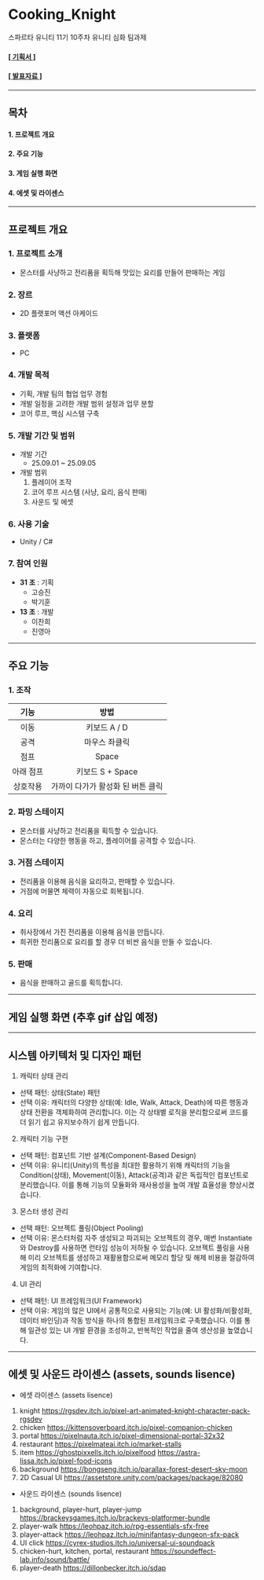 # Cooking_Knight
스파르타 유니티 11기 10주차 유니티 심화 팀과제

#### [[ 기획서 ]](https://www.notion.so/Cooking-Knight-25ec9d875db7809bbb4ffbaed6638234?source=copy_link)
#### [[ 발표자료 ]](https://www.canva.com/design/DAGx0EZTgGE/ePFWl_wrXAHOOhebuEVZlg/edit?utm_content=DAGx0EZTgGE&utm_campaign=designshare&utm_medium=link2&utm_source=sharebutton)

---

## 목차

#### 1. 프로젝트 개요
#### 2. 주요 기능
#### 3. 게임 실행 화면
#### 4. 에셋 및 라이센스

---

## 프로젝트 개요
### 1. 프로젝트 소개
- 몬스터를 사냥하고 전리품을 획득해 맛있는 요리를 만들어 판매하는 게임
### 2. 장르
- 2D 플랫포머 액션 아케이드
### 3. 플랫폼
- PC
### 4. 개발 목적
- 기획, 개발 팀의 협업 업무 경험
- 개발 일정을 고려한 개발 범위 설정과 업무 분할
- 코어 루프, 핵심 시스템 구축
### 5. 개발 기간 및 범위
- 개발 기간
  - 25.09.01 ~ 25.09.05
- 개발 범위
  1. 플레이어 조작
  2. 코어 루프 시스템 (사냥, 요리, 음식 판매)
  3. 사운드 및 에셋
### 6. 사용 기술
- Unity / C#
### 7. 참여 인원
- __31 조__ : 기획
  - 고승진
  - 박기훈
- __13 조__ : 개발
  - 이찬희
  - 진영아
---
## 주요 기능
### 1. 조작
| 기능 | 방법 |
| :-: | :-: |
| 이동 | 키보드 A / D |
| 공격 | 마우스 좌클릭 |
| 점프 | Space |
| 아래 점프 | 키보드 S + Space |
| 상호작용 | 가까이 다가가 활성화 된 버튼 클릭 |
### 2. 파밍 스테이지
- 몬스터를 사냥하고 전리품을 획득할 수 있습니다.
- 몬스터는 다양한 행동을 하고, 플레이어를 공격할 수 있습니다.
### 3. 거점 스테이지
- 전리품을 이용해 음식을 요리하고, 판매할 수 있습니다.
- 거점에 머물면 체력이 자동으로 회복됩니다.
### 4. 요리
- 취사장에서 가진 전리품을 이용해 음식을 만듭니다.
- 희귀한 전리품으로 요리를 할 경우 더 비싼 음식을 만들 수 있습니다.
### 5. 판매
- 음식을 판매하고 골드를 획득합니다.
---
## 게임 실행 화면 (추후 gif 삽입 예정)
---
## 시스템 아키텍처 및 디자인 패턴
1. 캐릭터 상태 관리
- 선택 패턴: 상태(State) 패턴
- 선택 이유: 캐릭터의 다양한 상태(예: Idle, Walk, Attack, Death)에 따른 행동과 상태 전환을 객체화하여 관리합니다. 이는 각 상태별 로직을 분리함으로써 코드를 더 읽기 쉽고 유지보수하기 쉽게 만듭니다.

2. 캐릭터 기능 구현
- 선택 패턴: 컴포넌트 기반 설계(Component-Based Design)
- 선택 이유: 유니티(Unity)의 특성을 최대한 활용하기 위해 캐릭터의 기능을 Condition(상태), Movement(이동), Attack(공격)과 같은 독립적인 컴포넌트로 분리했습니다. 이를 통해 기능의 모듈화와 재사용성을 높여 개발 효율성을 향상시켰습니다.

3. 몬스터 생성 관리
- 선택 패턴: 오브젝트 풀링(Object Pooling)
- 선택 이유: 몬스터처럼 자주 생성되고 파괴되는 오브젝트의 경우, 매번 Instantiate와 Destroy를 사용하면 런타임 성능이 저하될 수 있습니다. 오브젝트 풀링을 사용해 미리 오브젝트를 생성하고 재활용함으로써 메모리 할당 및 해제 비용을 절감하여 게임의 최적화에 기여합니다.

4. UI 관리
- 선택 패턴: UI 프레임워크(UI Framework)
- 선택 이유: 게임의 많은 UI에서 공통적으로 사용되는 기능(예: UI 활성화/비활성화, 데이터 바인딩)과 작동 방식을 하나의 통합된 프레임워크로 구축했습니다. 이를 통해 일관성 있는 UI 개발 환경을 조성하고, 반복적인 작업을 줄여 생산성을 높였습니다.
---
## 에셋 및 사운드 라이센스 (assets, sounds lisence)
- 에셋 라이센스 (assets lisence)
1. knight
https://rgsdev.itch.io/pixel-art-animated-knight-character-pack-rgsdev
2. chicken
https://kittensoverboard.itch.io/pixel-companion-chicken
3. portal
https://pixelnauta.itch.io/pixel-dimensional-portal-32x32
4. restaurant
https://pixelmateai.itch.io/market-stalls
5. item
https://ghostpixxells.itch.io/pixelfood
https://astra-lissa.itch.io/pixel-food-icons
6. background
https://bongseng.itch.io/parallax-forest-desert-sky-moon
7. 2D Casual UI
https://assetstore.unity.com/packages/package/82080
- 사운드 라이센스 (sounds lisence)
1. background, player-hurt, player-jump
https://brackeysgames.itch.io/brackeys-platformer-bundle
2. player-walk
https://leohpaz.itch.io/rpg-essentials-sfx-free
3. player-attack
https://leohpaz.itch.io/minifantasy-dungeon-sfx-pack
4. UI click
https://cyrex-studios.itch.io/universal-ui-soundpack
5. chicken-hurt, kitchen, portal, restaurant
https://soundeffect-lab.info/sound/battle/
6. player-death
https://dillonbecker.itch.io/sdap
